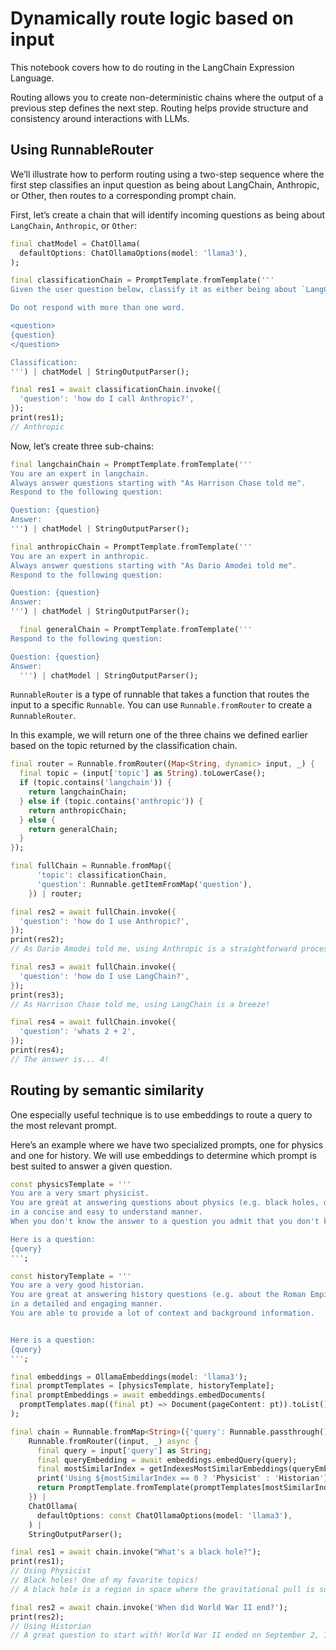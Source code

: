 # Dynamically route logic based on input

This notebook covers how to do routing in the LangChain Expression Language.

Routing allows you to create non-deterministic chains where the output of a previous step defines the next step. Routing helps provide structure and consistency around interactions with LLMs.

## Using RunnableRouter

We’ll illustrate how to perform routing using a two-step sequence where the first step classifies an input question as being about LangChain, Anthropic, or Other, then routes to a corresponding prompt chain.

First, let’s create a chain that will identify incoming questions as being about `LangChain`, `Anthropic`, or `Other`:

```dart
final chatModel = ChatOllama(
  defaultOptions: ChatOllamaOptions(model: 'llama3'),
);

final classificationChain = PromptTemplate.fromTemplate('''
Given the user question below, classify it as either being about `LangChain`, `Anthropic`, or `Other`.

Do not respond with more than one word.

<question>
{question}
</question>

Classification:
''') | chatModel | StringOutputParser();

final res1 = await classificationChain.invoke({
  'question': 'how do I call Anthropic?',
});
print(res1);
// Anthropic
```

Now, let’s create three sub-chains:

```dart
final langchainChain = PromptTemplate.fromTemplate('''
You are an expert in langchain.
Always answer questions starting with "As Harrison Chase told me".
Respond to the following question:

Question: {question}
Answer:
''') | chatModel | StringOutputParser();

final anthropicChain = PromptTemplate.fromTemplate('''
You are an expert in anthropic.
Always answer questions starting with "As Dario Amodei told me".
Respond to the following question:

Question: {question}
Answer:
''') | chatModel | StringOutputParser();

  final generalChain = PromptTemplate.fromTemplate('''
Respond to the following question:

Question: {question}
Answer:
  ''') | chatModel | StringOutputParser();
```

`RunnableRouter` is a type of runnable that takes a function that routes the input to a specific `Runnable`. You can use `Runnable.fromRouter` to create a `RunnableRouter`.

In this example, we will return one of the three chains we defined earlier based on the topic returned by the classification chain.

```dart
final router = Runnable.fromRouter((Map<String, dynamic> input, _) {
  final topic = (input['topic'] as String).toLowerCase();
  if (topic.contains('langchain')) {
    return langchainChain;
  } else if (topic.contains('anthropic')) {
    return anthropicChain;
  } else {
    return generalChain;
  }
});

final fullChain = Runnable.fromMap({
      'topic': classificationChain,
      'question': Runnable.getItemFromMap('question'),
    }) | router;

final res2 = await fullChain.invoke({
  'question': 'how do I use Anthropic?',
});
print(res2);
// As Dario Amodei told me, using Anthropic is a straightforward process that...

final res3 = await fullChain.invoke({
  'question': 'how do I use LangChain?',
});
print(res3);
// As Harrison Chase told me, using LangChain is a breeze!

final res4 = await fullChain.invoke({
  'question': 'whats 2 + 2',
});
print(res4);
// The answer is... 4!
```

## Routing by semantic similarity

One especially useful technique is to use embeddings to route a query to the most relevant prompt. 

Here’s an example where we have two specialized prompts, one for physics and one for history. We will use embeddings to determine which prompt is best suited to answer a given question.

```dart
const physicsTemplate = '''
You are a very smart physicist.
You are great at answering questions about physics (e.g. black holes, quantum mechanics, etc.)
in a concise and easy to understand manner.
When you don't know the answer to a question you admit that you don't know.

Here is a question:
{query}
''';

const historyTemplate = '''
You are a very good historian.
You are great at answering history questions (e.g. about the Roman Empire, World War II, etc.) 
in a detailed and engaging manner. 
You are able to provide a lot of context and background information.


Here is a question:
{query}
''';

final embeddings = OllamaEmbeddings(model: 'llama3');
final promptTemplates = [physicsTemplate, historyTemplate];
final promptEmbeddings = await embeddings.embedDocuments(
  promptTemplates.map((final pt) => Document(pageContent: pt)).toList(),
);

final chain = Runnable.fromMap<String>({'query': Runnable.passthrough()}) |
    Runnable.fromRouter((input, _) async {
      final query = input['query'] as String;
      final queryEmbedding = await embeddings.embedQuery(query);
      final mostSimilarIndex = getIndexesMostSimilarEmbeddings(queryEmbedding, promptEmbeddings).first;
      print('Using ${mostSimilarIndex == 0 ? 'Physicist' : 'Historian'}');
      return PromptTemplate.fromTemplate(promptTemplates[mostSimilarIndex]);
    }) |
    ChatOllama(
      defaultOptions: const ChatOllamaOptions(model: 'llama3'),
    ) |
    StringOutputParser();

final res1 = await chain.invoke("What's a black hole?");
print(res1);
// Using Physicist
// Black holes! One of my favorite topics!
// A black hole is a region in space where the gravitational pull is so strong...

final res2 = await chain.invoke('When did World War II end?');
print(res2);
// Using Historian
// A great question to start with! World War II ended on September 2, 1945...
```
